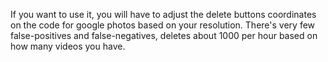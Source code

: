 If you want to use it, you will have to adjust the delete buttons coordinates on the code for google photos based on your resolution. There's very few false-positives and false-negatives, deletes about 1000 per hour based on how many videos you have.
